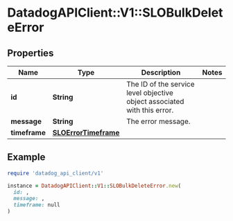 # DatadogAPIClient::V1::SLOBulkDeleteError

## Properties

| Name | Type | Description | Notes |
| ---- | ---- | ----------- | ----- |
| **id** | **String** | The ID of the service level objective object associated with this error. |  |
| **message** | **String** | The error message. |  |
| **timeframe** | [**SLOErrorTimeframe**](SLOErrorTimeframe.md) |  |  |

## Example

```ruby
require 'datadog_api_client/v1'

instance = DatadogAPIClient::V1::SLOBulkDeleteError.new(
  id: ,
  message: ,
  timeframe: null
)
```


